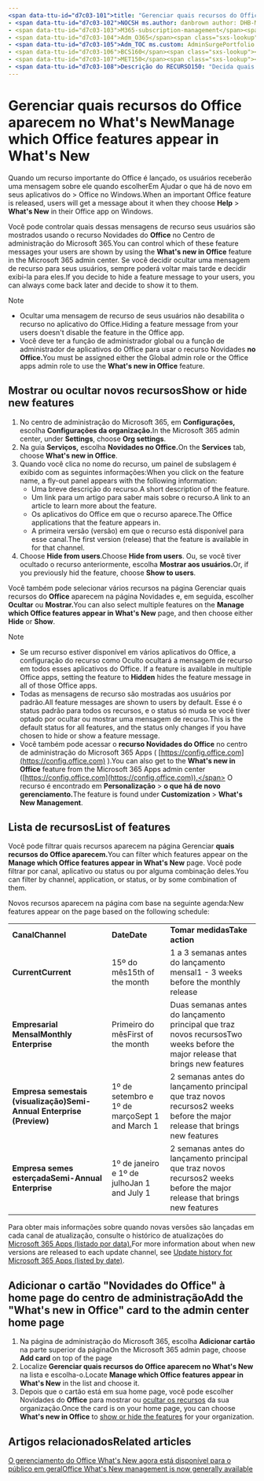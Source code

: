 ```yaml
---
<span data-ttu-id="d7c03-101">title: "Gerenciar quais recursos do Office aparecem em What's New" f1.keywords:</span><span class="sxs-lookup"><span data-stu-id="d7c03-101">title: "Manage which ‎Office‎ features appear in What's New" f1.keywords:</span></span>
- <span data-ttu-id="d7c03-102">NOCSH ms.author: danbrown author: DHB-MSFT manager: scotv audience: Admin ms.topic: article ms.service: o365-administration localization_priority: Normal ms.collection:</span><span class="sxs-lookup"><span data-stu-id="d7c03-102">NOCSH ms.author: danbrown author: DHB-MSFT manager: scotv audience: Admin ms.topic: article ms.service: o365-administration localization_priority: Normal ms.collection:</span></span>
- <span data-ttu-id="d7c03-103">M365-subscription-management</span><span class="sxs-lookup"><span data-stu-id="d7c03-103">M365-subscription-management</span></span>
- <span data-ttu-id="d7c03-104">Adm_O365</span><span class="sxs-lookup"><span data-stu-id="d7c03-104">Adm_O365</span></span>
- <span data-ttu-id="d7c03-105">Adm_TOC ms.custom: AdminSurgePortfolio search.appverid:</span><span class="sxs-lookup"><span data-stu-id="d7c03-105">Adm_TOC ms.custom: AdminSurgePortfolio search.appverid:</span></span>
- <span data-ttu-id="d7c03-106">BCS160</span><span class="sxs-lookup"><span data-stu-id="d7c03-106">BCS160</span></span>
- <span data-ttu-id="d7c03-107">MET150</span><span class="sxs-lookup"><span data-stu-id="d7c03-107">MET150</span></span>
- <span data-ttu-id="d7c03-108">Descrição do RECURSO150: "Decida quais recursos do Office mostrar ou ocultar quando um usuário escolher a Ajuda > Novidades no aplicativo do Office no Windows usando o recurso "Novidades do Office" no Centro de administração do Microsoft 365."</span><span class="sxs-lookup"><span data-stu-id="d7c03-108">MOE150 description: "Decide which Office features to show or hide when a user chooses Help > What's New in their Office app on Windows by using the "What's new in Office" feature in the Microsoft 365 admin center."</span></span>
---
```


# <a name="manage-which-office-features-appear-in-whats-new"></a><span data-ttu-id="d7c03-109">Gerenciar quais recursos do Office aparecem no What's New</span><span class="sxs-lookup"><span data-stu-id="d7c03-109">Manage which Office‎ features appear in What's New</span></span>

<span data-ttu-id="d7c03-110">Quando um recurso importante do Office é lançado, os usuários receberão uma mensagem sobre ele quando escolherEm Ajudar o que há de novo em seus aplicativos do  >   Office no Windows.</span><span class="sxs-lookup"><span data-stu-id="d7c03-110">When an important ‎Office‎ feature is released, users will get a message about it when they choose **Help** > **What's New** in their ‎‎Office‎‎ app on ‎Windows‎.</span></span>

<span data-ttu-id="d7c03-111">Você pode controlar quais dessas mensagens de recurso seus usuários são mostrados usando o recurso Novidades do **Office** no Centro de administração do Microsoft 365.</span><span class="sxs-lookup"><span data-stu-id="d7c03-111">You can control which of these feature messages your users are shown by using the **What's new in Office** feature in the Microsoft 365 admin center.</span></span> <span data-ttu-id="d7c03-112">Se você decidir ocultar uma mensagem de recurso para seus usuários, sempre poderá voltar mais tarde e decidir exibi-la para eles.</span><span class="sxs-lookup"><span data-stu-id="d7c03-112">If you decide to hide a feature message to your users, you can always come back later and decide to show it to them.</span></span>

> [!NOTE]
> - <span data-ttu-id="d7c03-113">Ocultar uma mensagem de recurso de seus usuários não desabilita o recurso no aplicativo do Office.</span><span class="sxs-lookup"><span data-stu-id="d7c03-113">Hiding a feature message from your users doesn't disable the feature in the Office app.</span></span>
> - <span data-ttu-id="d7c03-114">Você deve ter a função de administrador global ou a função de administrador de aplicativos do Office para usar o recurso Novidades **no Office.**</span><span class="sxs-lookup"><span data-stu-id="d7c03-114">You must be assigned either the Global admin role or the Office apps admin role to use the **What's new in Office** feature.</span></span>

## <a name="show-or-hide-new-features"></a><span data-ttu-id="d7c03-115">Mostrar ou ocultar novos recursos</span><span class="sxs-lookup"><span data-stu-id="d7c03-115">Show or hide new features</span></span> 

1. <span data-ttu-id="d7c03-116">No centro de administração do Microsoft 365, em **Configurações,** escolha **Configurações da organização.**</span><span class="sxs-lookup"><span data-stu-id="d7c03-116">In the Microsoft 365 admin center, under **Settings**, choose **Org settings**.</span></span>
2. <span data-ttu-id="d7c03-117">Na guia **Serviços,** escolha **Novidades no Office.**</span><span class="sxs-lookup"><span data-stu-id="d7c03-117">On the **Services** tab, choose **What's new in Office**.</span></span>
3. <span data-ttu-id="d7c03-118">Quando você clica no nome do recurso, um painel de subslagem é exibido com as seguintes informações:</span><span class="sxs-lookup"><span data-stu-id="d7c03-118">When you click on the feature name, a fly-out panel appears with the following information:</span></span>
     - <span data-ttu-id="d7c03-119">Uma breve descrição do recurso.</span><span class="sxs-lookup"><span data-stu-id="d7c03-119">A short description of the feature.</span></span>
     - <span data-ttu-id="d7c03-120">Um link para um artigo para saber mais sobre o recurso.</span><span class="sxs-lookup"><span data-stu-id="d7c03-120">A link to an article to learn more about the feature.</span></span>
     - <span data-ttu-id="d7c03-121">Os aplicativos do Office em que o recurso aparece.</span><span class="sxs-lookup"><span data-stu-id="d7c03-121">The Office applications that the feature appears in.</span></span>
     - <span data-ttu-id="d7c03-122">A primeira versão (versão) em que o recurso está disponível para esse canal.</span><span class="sxs-lookup"><span data-stu-id="d7c03-122">The first version (release) that the feature is available in for that channel.</span></span>
4. <span data-ttu-id="d7c03-123">Choose **Hide from users**.</span><span class="sxs-lookup"><span data-stu-id="d7c03-123">Choose **Hide from users**.</span></span> <span data-ttu-id="d7c03-124">Ou, se você tiver ocultado o recurso anteriormente, escolha **Mostrar aos usuários.**</span><span class="sxs-lookup"><span data-stu-id="d7c03-124">Or, if you previously hid the feature, choose **Show to users**.</span></span>

<span data-ttu-id="d7c03-125">Você também pode selecionar vários recursos na página Gerenciar quais recursos do **Office** aparecem na página Novidades e, em seguida, escolher **Ocultar** ou **Mostrar.**</span><span class="sxs-lookup"><span data-stu-id="d7c03-125">You can also select multiple features on the **Manage which ‎Office‎ features appear in What's New** page, and then choose either **Hide** or **Show**.</span></span>

> [!NOTE]
> - <span data-ttu-id="d7c03-126">Se um recurso estiver disponível em vários aplicativos do Office, a configuração do recurso como Oculto ocultará a mensagem de recurso em todos esses aplicativos do Office. </span><span class="sxs-lookup"><span data-stu-id="d7c03-126">If a feature is available in multiple Office apps, setting the feature to **Hidden** hides the feature message in all of those Office apps.</span></span>
> - <span data-ttu-id="d7c03-127">Todas as mensagens de recurso são mostradas aos usuários por padrão.</span><span class="sxs-lookup"><span data-stu-id="d7c03-127">All feature messages are shown to users by default.</span></span> <span data-ttu-id="d7c03-128">Esse é o status padrão para todos os recursos, e o status só muda se você tiver optado por ocultar ou mostrar uma mensagem de recurso.</span><span class="sxs-lookup"><span data-stu-id="d7c03-128">This is the default status for all features, and the status only changes if you have chosen to hide or show a feature message.</span></span>
> - <span data-ttu-id="d7c03-129">Você também pode acessar o **recurso Novidades do Office** no centro de administração do Microsoft 365 Apps ( [https://config.office.com](https://config.office.com) ).</span><span class="sxs-lookup"><span data-stu-id="d7c03-129">You can also get to the **What's new in Office** feature from the Microsoft 365 Apps admin center ([https://config.office.com](https://config.office.com)).</span></span> <span data-ttu-id="d7c03-130">O recurso é encontrado em **Personalização**  >  **o que há de novo gerenciamento.**</span><span class="sxs-lookup"><span data-stu-id="d7c03-130">The feature is found under **Customization** > **What's New Management**.</span></span>

## <a name="list-of-features"></a><span data-ttu-id="d7c03-131">Lista de recursos</span><span class="sxs-lookup"><span data-stu-id="d7c03-131">List of features</span></span>

<span data-ttu-id="d7c03-132">Você pode filtrar quais recursos aparecem na página Gerenciar **quais recursos do Office aparecem.**</span><span class="sxs-lookup"><span data-stu-id="d7c03-132">You can filter which features appear on the **Manage which ‎Office‎ features appear in What's New** page.</span></span> <span data-ttu-id="d7c03-133">Você pode filtrar por canal, aplicativo ou status ou por alguma combinação deles.</span><span class="sxs-lookup"><span data-stu-id="d7c03-133">You can filter by channel, application, or status, or by some combination of them.</span></span>

<span data-ttu-id="d7c03-134">Novos recursos aparecem na página com base na seguinte agenda:</span><span class="sxs-lookup"><span data-stu-id="d7c03-134">New features appear on the page based on the following schedule:</span></span>

||||
|:-----|:-----|:-----|
|<span data-ttu-id="d7c03-135">**Canal**</span><span class="sxs-lookup"><span data-stu-id="d7c03-135">**Channel**</span></span> <br/> |<span data-ttu-id="d7c03-136">**Date**</span><span class="sxs-lookup"><span data-stu-id="d7c03-136">**Date**</span></span> <br/> |<span data-ttu-id="d7c03-137">**Tomar medidas**</span><span class="sxs-lookup"><span data-stu-id="d7c03-137">**Take action**</span></span> <br/> |
|<span data-ttu-id="d7c03-138">**Current**</span><span class="sxs-lookup"><span data-stu-id="d7c03-138">**Current**</span></span> <br/> |<span data-ttu-id="d7c03-139">15º do mês</span><span class="sxs-lookup"><span data-stu-id="d7c03-139">15th of the month</span></span>  <br/> |<span data-ttu-id="d7c03-140">1 a 3 semanas antes do lançamento mensal</span><span class="sxs-lookup"><span data-stu-id="d7c03-140">1 - 3 weeks before the monthly release</span></span> <br/> |
|<span data-ttu-id="d7c03-141">**Empresarial Mensal**</span><span class="sxs-lookup"><span data-stu-id="d7c03-141">**Monthly Enterprise**</span></span> <br/> |<span data-ttu-id="d7c03-142">Primeiro do mês</span><span class="sxs-lookup"><span data-stu-id="d7c03-142">First of the month</span></span>  <br/> |<span data-ttu-id="d7c03-143">Duas semanas antes do lançamento principal que traz novos recursos</span><span class="sxs-lookup"><span data-stu-id="d7c03-143">Two weeks before the major release that brings new features</span></span> |
|<span data-ttu-id="d7c03-144">**Empresa semestais (visualização)**</span><span class="sxs-lookup"><span data-stu-id="d7c03-144">**Semi-Annual Enterprise (Preview)**</span></span> <br/> |<span data-ttu-id="d7c03-145">1º de setembro e 1º de março</span><span class="sxs-lookup"><span data-stu-id="d7c03-145">Sept 1 and March 1</span></span> <br/> | <span data-ttu-id="d7c03-146">2 semanas antes do lançamento principal que traz novos recursos</span><span class="sxs-lookup"><span data-stu-id="d7c03-146">2 weeks before the major release that brings new features</span></span>|
|<span data-ttu-id="d7c03-147">**Empresa semes esterçada**</span><span class="sxs-lookup"><span data-stu-id="d7c03-147">**Semi-Annual Enterprise**</span></span> <br/> |<span data-ttu-id="d7c03-148">1º de janeiro e 1º de julho</span><span class="sxs-lookup"><span data-stu-id="d7c03-148">Jan 1 and July 1</span></span> <br/> | <span data-ttu-id="d7c03-149">2 semanas antes do lançamento principal que traz novos recursos</span><span class="sxs-lookup"><span data-stu-id="d7c03-149">2 weeks before the major release that brings new features</span></span><br/> |

<span data-ttu-id="d7c03-150">Para obter mais informações sobre quando novas versões são lançadas em cada canal de atualização, consulte o histórico de atualizações do [Microsoft 365 Apps (listado por data).](https://docs.microsoft.com/officeupdates/update-history-microsoft365-apps-by-date)</span><span class="sxs-lookup"><span data-stu-id="d7c03-150">For more information about when new versions are released to each update channel, see [Update history for Microsoft 365 Apps (listed by date)](https://docs.microsoft.com/officeupdates/update-history-microsoft365-apps-by-date).</span></span>

## <a name="add-the-whats-new-in-office-card-to-the-admin-center-home-page"></a><span data-ttu-id="d7c03-151">Adicionar o cartão "Novidades do Office" à home page do centro de administração</span><span class="sxs-lookup"><span data-stu-id="d7c03-151">Add the "What's new in Office" card to the admin center home page</span></span>

1. <span data-ttu-id="d7c03-152">Na página de administração do Microsoft 365, escolha **Adicionar cartão** na parte superior da página</span><span class="sxs-lookup"><span data-stu-id="d7c03-152">On the Microsoft 365 admin page, choose **Add card** on top of the page</span></span>
2. <span data-ttu-id="d7c03-153">Localize **Gerenciar quais recursos do Office aparecem no What's New** na lista e escolha-o.</span><span class="sxs-lookup"><span data-stu-id="d7c03-153">Locate **Manage which Office features appear in What's New** in the list and choose it.</span></span>
3. <span data-ttu-id="d7c03-154">Depois que o cartão está em sua home page, você pode escolher Novidades do **Office** para mostrar ou [ocultar os recursos](#show-or-hide-new-features) da sua organização.</span><span class="sxs-lookup"><span data-stu-id="d7c03-154">Once the card is on your home page, you can choose **What's new in Office** to [show or hide the features](#show-or-hide-new-features) for your organization.</span></span>


## <a name="related-articles"></a><span data-ttu-id="d7c03-155">Artigos relacionados</span><span class="sxs-lookup"><span data-stu-id="d7c03-155">Related articles</span></span>

[<span data-ttu-id="d7c03-156">O gerenciamento do Office What's New agora está disponível para o público em geral</span><span class="sxs-lookup"><span data-stu-id="d7c03-156">Office What's New management is now generally available</span></span>](https://techcommunity.microsoft.com/t5/microsoft-365-blog/office-what-s-new-management-is-now-generally-available/ba-p/1179954)